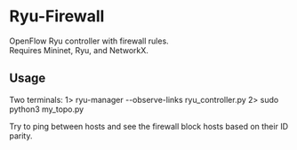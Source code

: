 # Ryu-Firewall
OpenFlow Ryu controller with firewall rules. \
Requires Mininet, Ryu, and NetworkX.

## Usage
Two terminals:
	1> ryu-manager --observe-links ryu_controller.py
	2> sudo python3 my_topo.py

 Try to ping between hosts and see the firewall block hosts based on their ID parity.
